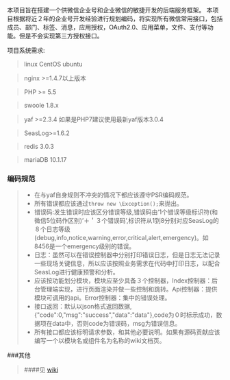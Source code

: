 本项目旨在搭建一个供微信企业号和企业微信的敏捷开发的后端服务框架。
本项目根据将近２年的企业号开发经验进行规划编码，将实现所有微信常用接口，包括成员、部门、标签、消息，应用授权，OAuth2.0、应用菜单，文件、支付等功能。但是不会实现第三方授权接口。

项目系统需求:

> linux CentOS ubuntu

> nginx >=1.4.7以上版本

> PHP >= 5.5

> swoole 1.8.x

> yaf >=2.3.4 如果是PHP7建议使用最新yaf版本3.0.4

> SeasLog>=1.6.2

> redis 3.0.3

> mariaDB 10.1.17



### 编码规范
> * 在与yaf自身规则不冲突的情况下都应该遵守PSR编码规范。
> * 所有错误都应该通过`throw new \Exception();`来抛出。
> * 错误码:发生错误时应该区分错误等级,错误码由‘1个错误等级标识符(和微信5位码作区别)’＋＇３个错误码’,标识符从1到8分别对应SeasLog的８个日志等级(debug,info,notice,warning,error,critical,alert,emergency)。如8456是一个emergency级别的错误。
> * 日志：虽然可以在错误控制器中分别打印错误日志，但是日志无法记录一些现场关键信息，所以应该按照业务需求在代码中打印日志，以配合SeasLog进行健康预警和分析。
> * 应该按功能划分模块，模块应至少具备３个控制器，Index控制器：后台管理端实现，进行页面渲染并做一些控制和跳转。Api控制器：提供模块可调用的api。Error控制器：集中的错误处理。
> * 接口返回：默认以json格式返回数据,{"code":0,"msg":"success","data":"data"},code为０时标示成功，数据项在data中，否则code为错误码，msg为错误信息。
> * 所有接口都应该标明请求参数，和其他必要说明。如果有源码贡献应该编写一个以模块名或组件名为名称的wiki文档页。

###其他
> ####见 [wiki](https://github.com/tttlkkkl/wcdf/wiki)
